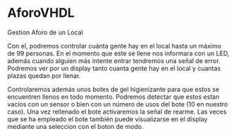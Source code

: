 # AforoVHDL
Gestion Aforo de un Local

Con el, podremos controlar cuánta gente hay en el local hasta un máximo de 99 personas. En el momento que este se llene nos informara con un LED, además cuando alguien
más intente entrar tendremos una señal de error. Podremos ver por un display tanto cuanta gente hay en el local y cuantas plazas quedan por llenar. 

Controlaremos además unos botes de gel higienizante para que estos se encuentren llenos en todo momento. Podremos detectar que estos estan vacíos con un sensor o bien
con un número de usos del bote (10 en nuestro caso). Una vez rellenado el bote activaremos la señal de rearme. Las veces que se ha empleado el bote también puede visualizarse en el display mediante una seleccion con el boton de modo. 
